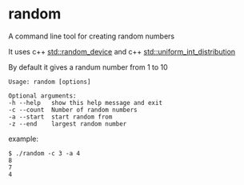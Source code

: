 # random
A command line tool for creating random numbers

It uses c++ [std::random_device](https://en.cppreference.com/w/cpp/numeric/random/random_device)
 and c++ [std::uniform_int_distribution](https://en.cppreference.com/w/cpp/numeric/random/uniform_int_distribution)

By default it gives a randum number from 1 to 10

```
Usage: random [options] 

Optional arguments:
-h --help  	show this help message and exit
-c --count 	Number of random numbers
-a --start 	start random from
-z --end   	largest random number
```

example:

```
$ ./random -c 3 -a 4 
8
7
4
```
